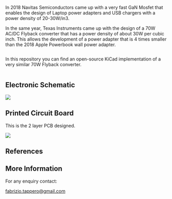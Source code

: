 
In 2018 Navitas Semiconductors came up with a very fast GaN Mosfet that enables the design of Laptop power
adapters and USB chargers with a power density of 20-30W/in3.

In the same year, Texas Instruments came up with the design of a 70W AC/DC Flyback converter that has a power density
of about 30W per cubic inch. This allows the development of a power adapter that is 4 times smaller 
than the 2018 Apple Powerbook wall power adapter.

<p align="center">
  <img src="https://github.com/fabriziotappero/flyback_conv/blob/master/pdf/TIDA-01622.png?raw=true" alt=""/>
</p>

In this repository you can find an open-source KiCad implementation of a very similar 70W Flyback converter.	

<p align="center">
  <img src="https://github.com/fabriziotappero/flyback_conv/blob/master/PDF/flyback_conv.jpg?raw=true" alt=""/>
</p>

## Electronic Schematic
![][flyback_conv_sch]

[flyback_conv_sch]: https://github.com/fabriziotappero/flyback_conv/blob/master/PDF/flyback_conv_sch.png ""

## Printed Circuit Board
This is the 2 layer PCB designed.

![][flyback_conv_pcb]

[flyback_conv_pcb]: https://github.com/fabriziotappero/flyback_conv/blob/master/PCB/flyback_conv_pcb.png ""

## References

[KiCad EDA Tool]: (http://kicad-pcb.org/)
[APEC 2017 Active Clamp Flyback Converter]: (https://www.navitassemi.com/wp-content/uploads/2015/03/APEC-2017-Active-Clamp-Flyback-3-29-17.pdf)
[Navitas Semiconductors - White papers]: (https://www.navitassemi.com/white-papers-articles/)

## More Information
For any enquiry contact:

fabrizio.tappero@gmail.com
